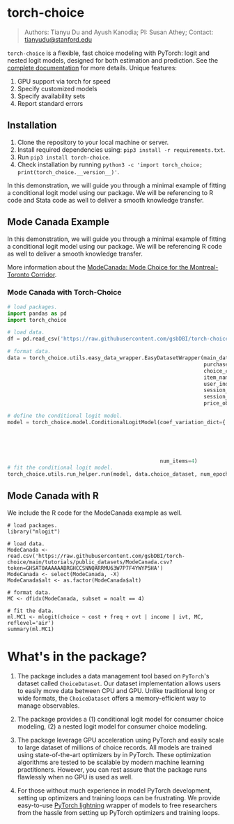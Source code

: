 # torch-choice

> Authors: Tianyu Du and Ayush Kanodia; PI: Susan Athey; Contact: tianyudu@stanford.edu

`torch-choice` is a flexible, fast choice modeling with PyTorch: logit and nested logit models, designed for both estimation and prediction. See the [complete documentation](https://deepchoice-vcghm.ondigitalocean.app) for more details.
Unique features:
1. GPU support via torch for speed
2. Specify customized models
3. Specify availability sets
4. Report standard errors

## Installation
1. Clone the repository to your local machine or server.
2. Install required dependencies using: `pip3 install -r requirements.txt`.
3. Run `pip3 install torch-choice`.
4. Check installation by running `python3 -c 'import torch_choice; print(torch_choice.__version__)'`.

In this demonstration, we will guide you through a minimal example of fitting a conditional logit model using our package. We will be referencing to R code and Stata code as well to deliver a smooth knowledge transfer.

## Mode Canada Example
In this demonstration, we will guide you through a minimal example of fitting a conditional logit model using our package. We will be referencing R code as well to deliver a smooth knowledge transfer.

More information about the [ModeCanada: Mode Choice for the Montreal-Toronto Corridor](https://www.rdocumentation.org/packages/mlogit/versions/1.1-1/topics/ModeCanada).

###  Mode Canada with Torch-Choice


```python
# load packages.
import pandas as pd
import torch_choice

# load data.
df = pd.read_csv('https://raw.githubusercontent.com/gsbDBI/torch-choice/main/tutorials/public_datasets/ModeCanada.csv?token=GHSAT0AAAAAABRGHCCSNNQARRMU63W7P7F4YWYP5HA').query('noalt == 4').reset_index(drop=True)

# format data.
data = torch_choice.utils.easy_data_wrapper.EasyDatasetWrapper(main_data=df,
                                                               purchase_record_column='case',
                                                               choice_column='choice',
                                                               item_name_column='alt',
                                                               user_index_column='case',
                                                               session_index_column='case',
                                                               session_observable_columns=['income'],
                                                               price_observable_columns=['cost', 'freq', 'ovt', 'ivt'])

# define the conditional logit model.
model = torch_choice.model.ConditionalLogitModel(coef_variation_dict={'price_cost': 'constant',
                                                                      'price_freq': 'constant',
                                                                      'price_ovt': 'constant',
                                                                      'session_income': 'item',
                                                                      'price_ivt': 'item-full',
                                                                      'intercept': 'item'},
                                                 num_items=4)
# fit the conditional logit model.
torch_choice.utils.run_helper.run(model, data.choice_dataset, num_epochs=5000, learning_rate=0.01, batch_size=-1)
```

## Mode Canada with R

We include the R code for the ModeCanada example as well.
```{r}
# load packages.
library("mlogit")

# load data.
ModeCanada <- read.csv('https://raw.githubusercontent.com/gsbDBI/torch-choice/main/tutorials/public_datasets/ModeCanada.csv?token=GHSAT0AAAAAABRGHCCSNNQARRMU63W7P7F4YWYP5HA')
ModeCanada <- select(ModeCanada, -X)
ModeCanada$alt <- as.factor(ModeCanada$alt)

# format data.
MC <- dfidx(ModeCanada, subset = noalt == 4)

# fit the data.
ml.MC1 <- mlogit(choice ~ cost + freq + ovt | income | ivt, MC, reflevel='air')
summary(ml.MC1)
```

# What's in the package?
1. The package includes a data management tool based on `PyTorch`'s dataset called `ChoiceDataset`. Our dataset implementation allows users to easily move data between CPU and GPU. Unlike traditional long or wide formats, the `ChoiceDataset` offers a memory-efficient way to manage observables.

2. The package provides a (1) conditional logit model for consumer choice modeling, (2) a nested logit model for consumer choice modeling. 

3. The package leverage GPU acceleration using PyTorch and easily scale to large dataset of millions of choice records. All models are trained using state-of-the-art optimizers by in PyTorch. These optimization algorithms are tested to be scalable by modern machine learning practitioners. However, you can rest assure that the package runs flawlessly when no GPU is used as well.

4. For those without much experience in model PyTorch development, setting up optimizers and training loops can be frustrating. We provide easy-to-use [PyTorch lightning](https://www.pytorchlightning.ai) wrapper of models to free researchers from the hassle from setting up PyTorch optimizers and training loops.

